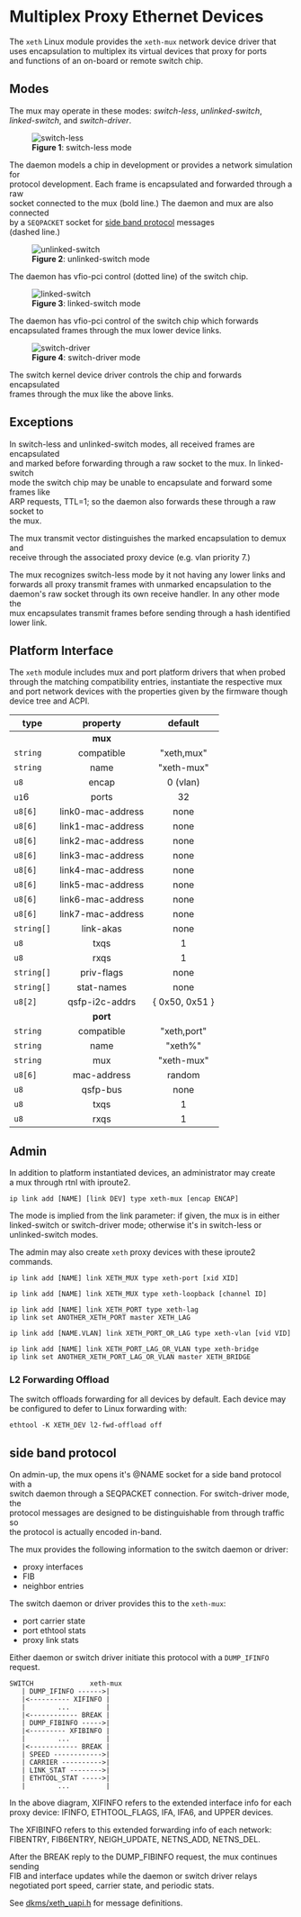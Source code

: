 # Multiplex Proxy Ethernet Devices

The `xeth` Linux module provides the `xeth-mux` network device driver that\
uses encapsulation to multiplex its virtual devices that proxy for ports\
and functions of an on-board or remote switch chip.

## Modes

The mux may operate in these modes: *switch-less*, *unlinked-switch*,\
*linked-switch*, and *switch-driver*.

<figure>
  <image src="figures/xeth_fig1.svg" alt="switch-less">
  <figcaption><b>Figure 1</b>: switch-less mode</figcaption>
</figure>

The daemon models a chip in development or provides a network simulation for\
protocol development.  Each frame is encapsulated and forwarded through a raw\
socket connected to the mux (bold line.)  The daemon and mux are also connected\
by a `SEQPACKET` socket for [side band protocol](#side-band-protocol) messages\
(dashed line.)

<figure>
  <image src="figures/xeth_fig2.svg" alt="unlinked-switch">
  <figcaption><b>Figure 2</b>: unlinked-switch mode</figcaption>
</figure>

The daemon has vfio-pci control (dotted line) of the switch chip.

<figure>
  <image src="figures/xeth_fig3.svg" alt="linked-switch">
  <figcaption><b>Figure 3</b>: linked-switch mode</figcaption>
</figure>

The daemon has vfio-pci control of the switch chip which forwards\
encapsulated frames through the mux lower device links.

<figure>
  <image src="figures/xeth_fig4.svg" alt="switch-driver">
  <figcaption><b>Figure 4</b>: switch-driver mode</figcaption>
</figure>

The switch kernel device driver controls the chip and forwards encapsulated\
frames through the mux like the above links.

## Exceptions

In switch-less and unlinked-switch modes, all received frames are encapsulated\
and marked before forwarding through a raw socket to the mux.  In linked-switch\
mode the switch chip may be unable to encapsulate and forward some frames like\
ARP requests, TTL=1; so the daemon  also forwards these through a raw socket to\
the mux.

The mux transmit vector distinguishes the marked encapsulation to demux and\
receive through the associated proxy device (e.g. vlan priority 7.)

The mux recognizes switch-less mode by it not having any lower links and\
forwards all proxy transmit frames with unmarked encapsulation to the\
daemon's raw socket through its own receive handler.  In any other mode the\
mux encapsulates transmit frames before sending through a hash identified\
lower link.

## Platform Interface

The `xeth` module includes mux and port platform drivers that when probed\
through the matching compatibility entries, instantiate the respective mux\
and port network devices with the properties given by the firmware though\
device tree and ACPI.

type | property | default
---- | :------: | :-----:
&nbsp; | **mux** | &nbsp;
`string` | compatible | "xeth,mux"
`string` | name | "xeth-mux"
`u8` | encap | 0 (vlan)
`u1`6 | ports | 32
`u8[6]` | link0-mac-address | none
`u8[6]` | link1-mac-address | none
`u8[6]` | link2-mac-address | none
`u8[6]` | link3-mac-address | none
`u8[6]` | link4-mac-address | none
`u8[6]` | link5-mac-address | none
`u8[6]` | link6-mac-address | none
`u8[6]` | link7-mac-address | none
`string[]` | link-akas | none
`u8` | txqs | 1
`u8` | rxqs | 1
`string[]` | priv-flags | none
`string[]` | stat-names | none
`u8[2]` | qsfp-i2c-addrs | { 0x50, 0x51 }
&nbsp; | **port** | &nbsp;
`string` | compatible | "xeth,port"
`string` | name | "xeth%"
`string` | mux | "xeth-mux"
`u8[6]` | mac-address | random
`u8` | qsfp-bus | none
`u8` | txqs | 1
`u8` | rxqs | 1

## Admin

In addition to platform instantiated devices, an administrator may create\
a mux through rtnl with iproute2.

	ip link add [NAME] [link DEV] type xeth-mux [encap ENCAP]

The mode is implied from the link parameter: if given, the mux is in either\
linked-switch or switch-driver mode; otherwise it's in switch-less or\
unlinked-switch modes.

The admin may also create `xeth` proxy devices with these iproute2 commands.

	ip link add [NAME] link XETH_MUX type xeth-port [xid XID]

	ip link add [NAME] link XETH_MUX type xeth-loopback [channel ID]

	ip link add [NAME] link XETH_PORT type xeth-lag
	ip link set ANOTHER_XETH_PORT master XETH_LAG

	ip link add [NAME.VLAN] link XETH_PORT_OR_LAG type xeth-vlan [vid VID]

	ip link add [NAME] link XETH_PORT_LAG_OR_VLAN type xeth-bridge
	ip link set ANOTHER_XETH_PORT_LAG_OR_VLAN master XETH_BRIDGE

### L2 Forwarding Offload

The switch offloads forwarding for all devices by default. Each device may
be configured to defer to Linux forwarding with:

	ethtool -K XETH_DEV l2-fwd-offload off

## side band protocol

On admin-up, the mux opens it's @NAME socket for a side band protocol with a\
switch daemon through a SEQPACKET connection. For switch-driver mode, the\
protocol messages are designed to be distinguishable from through traffic so\
the protocol is actually encoded in-band.

The mux provides the following information to the switch daemon or driver:

* proxy interfaces
* FIB
* neighbor entries

The switch daemon or driver provides this to the `xeth-mux`:

* port carrier state
* port ethtool stats
* proxy link stats 

Either daemon or switch driver initiate this protocol with a `DUMP_IFINFO`\
request.

	SWITCH              xeth-mux
	   | DUMP_IFINFO ------>|
	   |<---------- XIFINFO |
	   |        ...         |
	   |<------------ BREAK |
	   | DUMP_FIBINFO ----->|
	   |<--------- XFIBINFO |
	   |        ...         |
	   |<------------ BREAK |
	   | SPEED ------------>|
	   | CARRIER ---------->|
	   | LINK_STAT -------->|
	   | ETHTOOL_STAT ----->|
	   |        ...         |

In the above diagram, XIFINFO refers to the extended interface info for each\
proxy device: IFINFO, ETHTOOL_FLAGS, IFA, IFA6, and UPPER devices.

The XFIBINFO refers to this extended forwarding info of each network:\
FIBENTRY, FIB6ENTRY, NEIGH_UPDATE, NETNS_ADD, NETNS_DEL.

After the BREAK reply to the DUMP_FIBINFO request, the mux continues sending\
FIB and interface updates while the daemon or switch driver relays\
negotiated port speed, carrier state, and periodic stats.

See [dkms/xeth_uapi.h](dkms/xeth_uapi.h) for message definitions.
